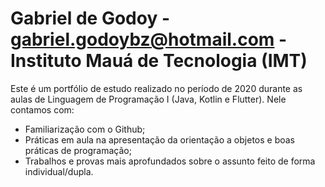 # Gabriel de Godoy - gabriel.godoybz@hotmail.com - Instituto Mauá de Tecnologia (IMT)

Este é um portfólio de estudo realizado no período de 2020 durante as aulas de Linguagem de Programação I (Java, Kotlin e Flutter).
Nele contamos com:
   - Familiarização com o Github;
   - Práticas em aula na apresentação da orientação a objetos e boas práticas de programação;
   - Trabalhos e provas mais aprofundados sobre o assunto feito de forma individual/dupla.
